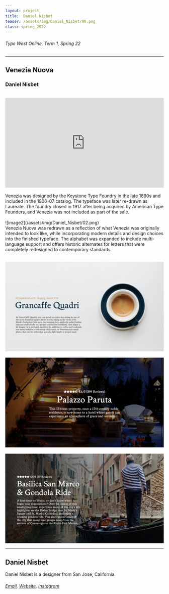 ```yaml
---
layout: project
title:  Daniel Nisbet
teaser: /assets/img/Daniel_Nisbet/00.png
class: spring_2022
---
```

###### Type West Online, Term 1, Spring 22 ######
---
## Venezia Nuova ##
### Daniel Nisbet ###
<br>
<div style="padding:56.25% 0 0 0;position:relative;"><iframe src="https://player.vimeo.com/video/715825151?h=95278ddfef&amp;badge=0&amp;autopause=0&amp;player_id=0&amp;app_id=58479" frameborder="0" allow="autoplay; fullscreen; picture-in-picture" allowfullscreen style="position:absolute;top:0;left:0;width:100%;height:100%;" title="Daniel Nisbet, Venezia Nuova"></iframe></div><script src="https://player.vimeo.com/api/player.js"></script>
<br>
Venezia was designed by the Keystone Type Foundry in the late 1890s and included in the 1906-07 catalog. The typeface was later re-drawn as Laureate. The foundry closed in 1917 after being acquired by American Type Founders, and Venezia was not included as part of the sale.
<br><br>
![image2](/assets/img/Daniel_Nisbet/02.png)
<br>
Venezia Nuova was redrawn as a reflection of what Venezia was originally intended to look like, while incorporating modern details and design choices into the finished typeface. The alphabet was expanded to include multi-language support and offers historic alternates for letters that were completely redesigned to contemporary standards.
<br><br>

![image3](/assets/img/Daniel_Nisbet/03.png)
<br><br>
![image4](/assets/img/Daniel_Nisbet/04.png)
<br><br>
![image5](/assets/img/Daniel_Nisbet/05.png)

---
## Daniel Nisbet ##
Daniel Nisbet is a designer from San Jose, California.
<br>
###### [Email](mailto:d@nis.bet), [Website](https://nis.bet/), [Instagram](https://www.instagram.com/daniel.nisbet/) ######
